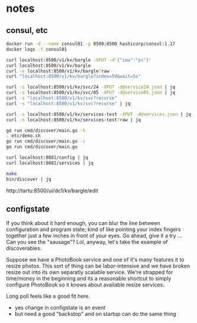 
# notes

## consul, etc

```bash
docker run -d --name consul01 -p 8500:8500 hashicorp/consul:1.17
docker logs -f consul01

curl localhost:8500/v1/kv/bargle -XPUT -d'{"ima":"pc"}'
curl localhost:8500/v1/kv/bargle
curl -v localhost:8500/v1/kv/bargle?raw
curl "localhost:8500/v1/kv/bargle?index=59&wait=5s"

curl -s localhost:8500/v1/kv/svc/24 -XPUT -d@service24.json | jq
curl -s localhost:8500/v1/kv/svc/05 -XPUT -d@service05.json | jq
curl -s "localhost:8500/v1/kv/svc?recurse"
curl -s "localhost:8500/v1/kv/svc?recurse" | jq

curl -s localhost:8500/v1/kv/services-test -XPUT -d@services.json | jq
curl -s localhost:8500/v1/kv/services-test?raw | jq

go run cmd/discover/main.go -h
. etc/demo.sh
go run cmd/discover/main.go -c
go run cmd/discover/main.go

curl localhost:8081/config | jq
curl localhost:8081/services | jq

make
bin/discover | jq
```

http://tartu:8500/ui/dc1/kv/bargle/edit



## configstate

If you think about it hard enough, you can blur the line between configuration and program state; kind of like pointing your index fingers together just a few inches in front of your eyes.
Go ahead, give it a try ...
Can you see the "sausage"?
Lol, anyway, let's take the example of discoverables.

Suppose we have a PhotoBook service and one of it's many features it to resize photos.
This sort of thing can be labor-intensive and we have broken resize out into its own separatly scalable service.
We're strapped for time/money in the beginning and its a reasonable shortcut to simply configure PhotoBook so it knows about available resize services.


Long poll feels like a good fit here.
 - yes change in configstate is an event
 - but need a good "backstop" and on startup can do the same thing

